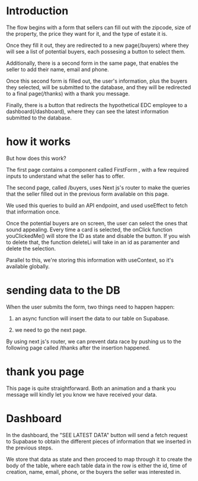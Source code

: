 

# Introduction 

The flow begins with a form that sellers can fill out with the zipcode, size of the property, 
the price they want for it, and the type of estate it is.

Once they fill it out, they are redirected to a new page(/buyers) where they will see a list
of potential buyers, each possesing a button to select them.

Additionally, there is a second form in the same page, that enables the seller to add
their name, email and phone.

Once this second form is filled out, the user's information, plus the buyers they selected, 
will be submitted to the database, and they will be redirected to a final page(/thanks) with a 
thank you message.

Finally, there is a button that redirects the hypothetical EDC employee to a dashboard(/dashboard),
where they can see the latest information submitted to the database.

# how it works

But how does this work?

The first page contains a component called FirstForm , 
with a few required inputs to understand what the seller has to offer.

The second page, called /buyers, uses Next js's router to make the queries
that the seller filled out in the previous form available on this page.

We used this queries to build an API endpoint, and used useEffect to fetch
that information once.

Once the potential buyers are on screen, the user can select the ones that sound appealing.
Every time a card is selected, the onClick function youClickedMe() will store the ID as state
and disable the button. If you wish to delete that, the function deleteLi will take in an id
as paramenter and delete the selection.

Parallel to this, we're storing this information with useContext, so it's available globally.


# sending data to the DB

When the user submits the form, two things need to happen happen:

1. an async function will insert the data to our table on Supabase.

2. we need to go the next page.

By using next js's router, we can prevent data race by pushing us to the following page called /thanks
after the insertion happened.

# thank you page

This page is quite straightforward. Both an animation and a thank you message will kindly let you know
we have received your data.

# Dashboard

In the dashboard, the "SEE LATEST DATA" button will send a fetch request to Supabase to obtain the different pieces
of information that we inserted in the previous steps. 

We store that data as state and then proceed to map through it to create the body of the table, where each
table data in the row is either the id, time of creation, name, email, phone, or the buyers the seller was
interested in.


